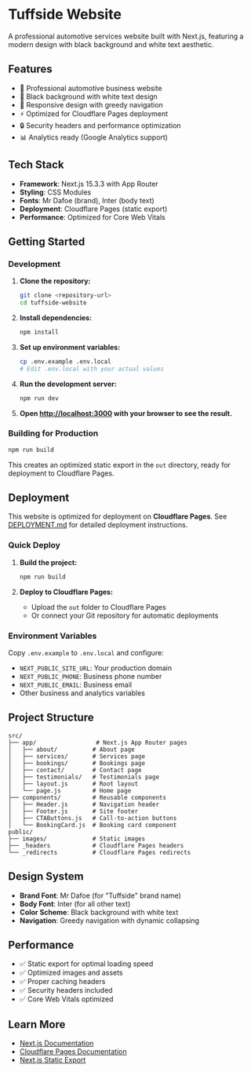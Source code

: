 # Tuffside Website

A professional automotive services website built with Next.js, featuring a modern design with black background and white text aesthetic.

## Features

- 🚗 Professional automotive business website
- 🎨 Black background with white text design
- 📱 Responsive design with greedy navigation
- ⚡ Optimized for Cloudflare Pages deployment
- 🔒 Security headers and performance optimization
- 📊 Analytics ready (Google Analytics support)

## Tech Stack

- **Framework**: Next.js 15.3.3 with App Router
- **Styling**: CSS Modules
- **Fonts**: Mr Dafoe (brand), Inter (body text)
- **Deployment**: Cloudflare Pages (static export)
- **Performance**: Optimized for Core Web Vitals

## Getting Started

### Development

1. **Clone the repository:**
   ```bash
   git clone <repository-url>
   cd tuffside-website
   ```

2. **Install dependencies:**
   ```bash
   npm install
   ```

3. **Set up environment variables:**
   ```bash
   cp .env.example .env.local
   # Edit .env.local with your actual values
   ```

4. **Run the development server:**
   ```bash
   npm run dev
   ```

5. **Open [http://localhost:3000](http://localhost:3000) with your browser to see the result.**

### Building for Production

```bash
npm run build
```

This creates an optimized static export in the `out` directory, ready for deployment to Cloudflare Pages.

## Deployment

This website is optimized for deployment on **Cloudflare Pages**. See [DEPLOYMENT.md](./DEPLOYMENT.md) for detailed deployment instructions.

### Quick Deploy

1. **Build the project:**
   ```bash
   npm run build
   ```

2. **Deploy to Cloudflare Pages:**
   - Upload the `out` folder to Cloudflare Pages
   - Or connect your Git repository for automatic deployments

### Environment Variables

Copy `.env.example` to `.env.local` and configure:
- `NEXT_PUBLIC_SITE_URL`: Your production domain
- `NEXT_PUBLIC_PHONE`: Business phone number
- `NEXT_PUBLIC_EMAIL`: Business email
- Other business and analytics variables

## Project Structure

```
src/
├── app/                 # Next.js App Router pages
│   ├── about/          # About page
│   ├── services/       # Services page
│   ├── bookings/       # Bookings page
│   ├── contact/        # Contact page
│   ├── testimonials/   # Testimonials page
│   ├── layout.js       # Root layout
│   └── page.js         # Home page
├── components/         # Reusable components
│   ├── Header.js       # Navigation header
│   ├── Footer.js       # Site footer
│   ├── CTAButtons.js   # Call-to-action buttons
│   └── BookingCard.js  # Booking card component
public/
├── images/             # Static images
├── _headers            # Cloudflare Pages headers
└── _redirects          # Cloudflare Pages redirects
```

## Design System

- **Brand Font**: Mr Dafoe (for "Tuffside" brand name)
- **Body Font**: Inter (for all other text)
- **Color Scheme**: Black background with white text
- **Navigation**: Greedy navigation with dynamic collapsing

## Performance

- ✅ Static export for optimal loading speed
- ✅ Optimized images and assets
- ✅ Proper caching headers
- ✅ Security headers included
- ✅ Core Web Vitals optimized

## Learn More

- [Next.js Documentation](https://nextjs.org/docs)
- [Cloudflare Pages Documentation](https://developers.cloudflare.com/pages/)
- [Next.js Static Export](https://nextjs.org/docs/app/building-your-application/deploying/static-exports)
